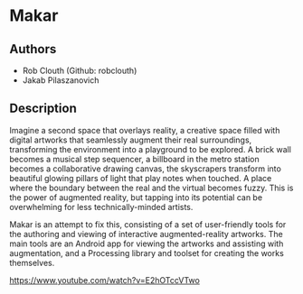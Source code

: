 # Makar

## Authors
- Rob Clouth (Github: robclouth)
- Jakab Pilaszanovich

## Description
Imagine a second space that overlays reality, a creative space filled with digital artworks that seamlessly augment their real surroundings, transforming the environment into a playground to be explored. A brick wall becomes a musical step sequencer, a billboard in the metro station becomes a collaborative drawing canvas, the skyscrapers transform into beautiful glowing pillars of light that play notes when touched. A place where the boundary between the real and the virtual becomes fuzzy. This is the power of augmented reality, but tapping into its potential can be overwhelming for less technically-minded artists. 

Makar is an attempt to fix this, consisting of a set of user-friendly tools for the authoring and viewing of interactive augmented-reality artworks. The main tools are an Android app for viewing the artworks and assisting with augmentation, and a Processing library and toolset for creating the works themselves. 

https://www.youtube.com/watch?v=E2hOTccVTwo


